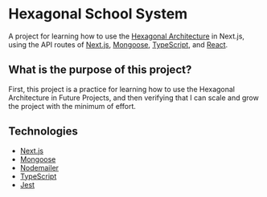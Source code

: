# Hexagonal School System

A project for learning how to use the [Hexagonal Architecture](https://www.youtube.com/watch?v=b5ngTWAPNeg&t=2218s) in Next.js, using the API routes of [Next.js](https://nextjs.org/learn/basics/getting-started), [Mongoose](https://mongoosejs.com/), [TypeScript](https://www.typescriptlang.org/), and [React](https://reactjs.org/).

## What is the purpose of this project?

First, this project is a practice for learning how to use the Hexagonal Architecture in Future Projects, and then verifying that I can scale and grow the project with the minimum of effort.

## Technologies

- [Next.js](https://nextjs.org/learn/basics/getting-started)
- [Mongoose](https://mongoosejs.com/)
- [Nodemailer](https://nodemailer.com/)
- [TypeScript](https://www.typescriptlang.org/)
- [Jest](https://jestjs.io/)
